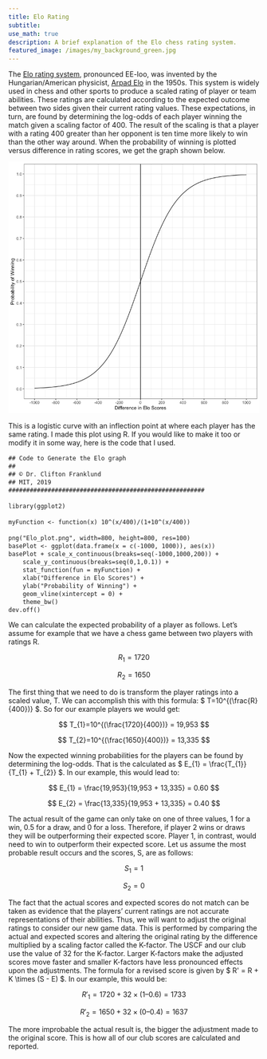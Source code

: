```yaml
---
title: Elo Rating
subtitle:
use_math: true
description: A brief explanation of the Elo chess rating system.
featured_image: /images/my_background_green.jpg
---
```


The [Elo rating system](https://en.wikipedia.org/wiki/Elo_rating_system), pronounced EE-loo, was invented by the Hungarian/American physicist, [Arpad Elo](https://en.wikipedia.org/wiki/Arpad_Elo) in the 1950s. This system is widely used in chess and other sports to produce a scaled rating of player or team abilities. These ratings are calculated according to the expected outcome between two sides given their current rating values. These expectations, in turn, are found by determining the log-odds of each player winning the match given a scaling factor of 400. The result of the scaling is that a player with a rating 400 greater than her opponent is ten time more likely to win than the other way around. When the probability of winning is plotted versus difference in rating scores, we get the graph shown below.

![a plot of winning probabilities vs score differential](images/Elo_plot.png)

This is a logistic curve with an inflection point at where each player has the same rating. I made this plot using R. If you would like to make it too or modify it in some way, here is the code that I used.

```#######################################################
## Code to Generate the Elo graph
##
## © Dr. Clifton Franklund
## MIT, 2019
#######################################################

library(ggplot2)

myFunction <- function(x) 10^(x/400)/(1+10^(x/400))

png("Elo_plot.png", width=800, height=800, res=100)
basePlot <- ggplot(data.frame(x = c(-1000, 1000)), aes(x))
basePlot + scale_x_continuous(breaks=seq(-1000,1000,200)) +
	scale_y_continuous(breaks=seq(0,1,0.1)) +
	stat_function(fun = myFunction) +
	xlab("Difference in Elo Scores") +
	ylab("Probability of Winning") +
	geom_vline(xintercept = 0) +
	theme_bw()
dev.off()
```

We can calculate the expected probability of a player as follows. Let’s assume for example that we have a chess game between two players with ratings R.

$$ R_{1} = 1720 $$

$$ R_{2} = 1650 $$

The first thing that we need to do is transform the player ratings into a scaled value, T. We can accomplish this with this formula: $ T=10^{(\frac{R}{400})} $. So for our example players we would get:

$$ T_{1}=10^{(\frac{1720}{400})} = 19,953 $$

$$ T_{2}=10^{(\frac{1650}{400})} = 13,335 $$

Now the expected winning probabilities for the players can be found by determining the log-odds. That is the calculated as $ E_{1} = \frac{T_{1}}{T_{1} + T_{2}} $. In our example, this would lead to:

$$ E_{1} = \frac{19,953}{19,953 + 13,335} = 0.60 $$

$$ E_{2} = \frac{13,335}{19,953 + 13,335} = 0.40 $$

The actual result of the game can only take on one of three values, 1 for a win, 0.5 for a draw, and 0 for a loss. Therefore, if player 2 wins or draws they will be outperforming their expected score. Player 1, in contrast, would need to win to outperform their expected score. Let us assume the most probable result occurs and the scores, S, are as follows:

$$ S_{1} = 1 $$

$$ S_{2} = 0 $$

The fact that the actual scores and expected scores do not match can be taken as evidence that the players’ current ratings are not accurate representations of their abilities. Thus, we will want to adjust the original ratings to consider our new game data. This is performed by comparing the actual and expected scores and altering the original rating by the difference multiplied by a scaling factor called the K-factor. The USCF and our club use the value of 32 for the K-factor. Larger K-factors make the adjusted scores move faster and smaller K-factors have less pronounced effects upon the adjustments. The formula for a revised score is given by $ R' = R + K \times (S - E) $. In our example, this would be:

$$ R'_{1} = 1720 + 32 \times (1 – 0.6) = 1733 $$

$$ R'_{2} = 1650 + 32 \times (0 – 0.4) = 1637 $$

The more improbable the actual result is, the bigger the adjustment made to the original score. This is how all of our club scores are calculated and reported.
